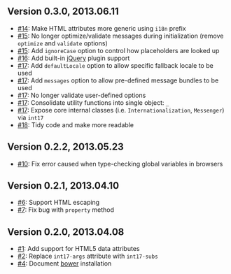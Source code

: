 ## Version 0.3.0, 2013.06.11

* [#14](https://github.com/neocotic/int17/issues/14): Make HTML attributes more generic using `i18n` prefix
* [#15](https://github.com/neocotic/int17/issues/15): No longer optimize/validate messages during initialization (remove `optimize` and `validate` options)
* [#15](https://github.com/neocotic/int17/issues/15): Add `ignoreCase` option to control how placeholders are looked up
* [#16](https://github.com/neocotic/int17/issues/16): Add built-in [jQuery][] plugin support
* [#17](https://github.com/neocotic/int17/issues/17): Add `defaultLocale` option to allow specific fallback locale to be used
* [#17](https://github.com/neocotic/int17/issues/17): Add `messages` option to allow pre-defined message bundles to be used
* [#17](https://github.com/neocotic/int17/issues/17): No longer validate user-defined options
* [#17](https://github.com/neocotic/int17/issues/17): Consolidate utility functions into single object: `_`
* [#17](https://github.com/neocotic/int17/issues/17): Expose core internal classes (i.e. `Internationalization`, `Messenger`) via `int17`
* [#18](https://github.com/neocotic/int17/issues/18): Tidy code and make more readable

## Version 0.2.2, 2013.05.23

* [#10](https://github.com/neocotic/int17/issues/10): Fix error caused when type-checking global variables in browsers

## Version 0.2.1, 2013.04.10

* [#6](https://github.com/neocotic/int17/issues/6): Support HTML escaping
* [#7](https://github.com/neocotic/int17/issues/7): Fix bug with `property` method

## Version 0.2.0, 2013.04.08

* [#1](https://github.com/neocotic/int17/issues/1): Add support for HTML5 data attributes
* [#2](https://github.com/neocotic/int17/issues/2): Replace `int17-args` attribute with `int17-subs`
* [#4](https://github.com/neocotic/int17/issues/4): Document [bower][] installation

[bower]: http://twitter.github.io/bower/
[jquery]: http://jquery.com

